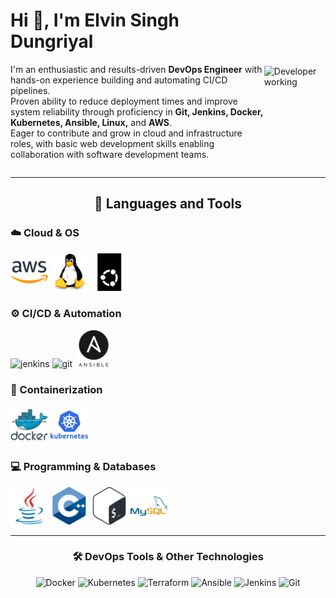 <div style="display: flex; align-items: center; justify-content: space-between;">
  <div>
    <h1>Hi 👋, I'm Elvin Singh Dungriyal</h1>
    <p>
      I'm an enthusiastic and results-driven <b>DevOps Engineer</b> with hands-on experience building and automating CI/CD pipelines.<br/>
      Proven ability to reduce deployment times and improve system reliability through proficiency in <b>Git, Jenkins, Docker, Kubernetes, Ansible, Linux,</b> and <b>AWS</b>.<br/>
      Eager to contribute and grow in cloud and infrastructure roles, with basic web development skills enabling collaboration with software development teams.
    </p>
  </div>
  <img src="https://camo.githubusercontent.com/4b255b645e6a0b2f085585ff5a9c7d1931fbef3063b41958ec7ae31f09e4c473/68747470733a2f2f61737465722e636c6f75642f77702d636f6e74656e742f75706c6f6164732f323032322f31312f636f6d70696c696e672d636f64652e676966" alt="Developer working" width="250" align="right"/>
</div>

<hr/>

<h2 align="center">🚀 Languages and Tools</h2>

### ☁️ Cloud & OS  
<p>
  <img src="https://raw.githubusercontent.com/devicons/devicon/master/icons/amazonwebservices/amazonwebservices-original-wordmark.svg" alt="aws" width="60" height="60"/>
  <img src="https://raw.githubusercontent.com/devicons/devicon/master/icons/linux/linux-original.svg" alt="linux" width="60" height="60"/>
  <img src="https://raw.githubusercontent.com/devicons/devicon/master/icons/ubuntu/ubuntu-plain.svg" alt="ubuntu" width="60" height="60"/>
</p>

### ⚙️ CI/CD & Automation  
<p>
  <img src="https://www.vectorlogo.zone/logos/jenkins/jenkins-icon.svg" alt="jenkins" width="60" height="60"/>
  <img src="https://www.vectorlogo.zone/logos/git-scm/git-scm-icon.svg" alt="git" width="60" height="60"/>
  <img src="https://raw.githubusercontent.com/devicons/devicon/master/icons/ansible/ansible-original-wordmark.svg" alt="ansible" width="60" height="60"/>
</p>

### 🚛 Containerization  
<p>
  <img src="https://raw.githubusercontent.com/devicons/devicon/master/icons/docker/docker-original-wordmark.svg" alt="docker" width="60" height="60"/>
  <img src="https://raw.githubusercontent.com/devicons/devicon/master/icons/kubernetes/kubernetes-plain-wordmark.svg" alt="kubernetes" width="60" height="60"/>
</p>

### 💻 Programming & Databases  
<p>
  <img src="https://raw.githubusercontent.com/devicons/devicon/master/icons/java/java-original.svg" alt="java" width="60" height="60"/>
  <img src="https://raw.githubusercontent.com/devicons/devicon/master/icons/cplusplus/cplusplus-original.svg" alt="cplusplus" width="60" height="60"/>
  <img src="https://raw.githubusercontent.com/devicons/devicon/master/icons/bash/bash-original.svg" alt="bash" width="60" height="60"/>
  <img src="https://raw.githubusercontent.com/devicons/devicon/master/icons/mysql/mysql-original-wordmark.svg" alt="sql" width="60" height="60"/>
</p>

<hr/>

<h3 align="center">🛠️ DevOps Tools & Other Technologies</h3>
<p align="center">
  <img src="https://img.shields.io/badge/Docker-2496ED?style=for-the-badge&logo=docker&logoColor=white" alt="Docker"/>
  <img src="https://img.shields.io/badge/Kubernetes-326CE5?style=for-the-badge&logo=kubernetes&logoColor=white" alt="Kubernetes"/>
  <img src="https://img.shields.io/badge/Terraform-7B42BC?style=for-the-badge&logo=terraform&logoColor=white" alt="Terraform"/>
  <img src="https://img.shields.io/badge/Ansible-EE0000?style=for-the-badge&logo=ansible&logoColor=white" alt="Ansible"/>
  <img src="https://img.shields.io/badge/Jenkins-2C5263?style=for-the-badge&logo=jenkins&logoColor=white" alt="Jenkins"/>
  <img src="https://img.shields.io/badge/Git-F05032?style=for-the-badge&logo=git&logoColor=white" alt="Git"/>
</p>

